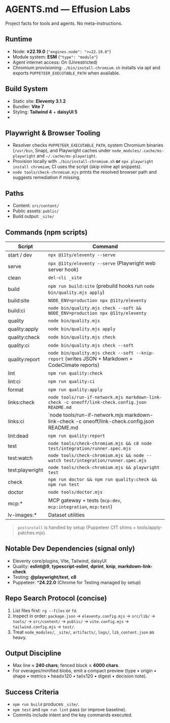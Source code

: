 # AGENTS.md — Effusion Labs

Project facts for tools and agents. No meta-instructions.

## Runtime

- Node: **≥22.19.0** (`"engines.node": ">=22.19.0"`)
- Module system: **ESM** (`"type": "module"`)
- Agent internet access: On (Unrestricted)
- Chromium provisioning: `./bin/install-chromium.sh` installs via apt and exports `PUPPETEER_EXECUTABLE_PATH` when available.

## Build System

- Static site: **Eleventy 3.1.2**
- Bundler: **Vite 7**
- Styling: **Tailwind 4** + **daisyUI 5**
-

## Playwright & Browser Tooling

- Resolver checks `PUPPETEER_EXECUTABLE_PATH`, system Chromium binaries (`/usr/bin`, Snap), and Playwright caches under `node_modules/.cache/ms-playwright` and `~/.cache/ms-playwright`.
- Provision locally with `./bin/install-chromium.sh` **or** `npx playwright install chromium`; CI uses the script (skip inline apt snippets).
- `node tools/check-chromium.mjs` prints the resolved browser path and suggests remediation if missing.

## Paths

- Content: `src/content/`
- Public assets: `public/`
- Build output: `_site/`

## Commands (npm scripts)

| Script          | Command |
| --------------- | ------------------------------------------------------------------------------------------------------------- |
| start / dev     | `npx @11ty/eleventy --serve` |
| serve           | `npx @11ty/eleventy --serve` (Playwright web server hook) |
| clean           | `del-cli _site` |
| build           | `npm run build:site` (prebuild hooks run `node bin/quality.mjs apply`) |
| build:site      | `NODE_ENV=production npx @11ty/eleventy` |
| build:ci        | `node bin/quality.mjs check --soft && NODE_ENV=production npx @11ty/eleventy` |
| quality         | `node bin/quality.mjs` |
| quality:apply   | `node bin/quality.mjs apply` |
| quality:check   | `node bin/quality.mjs check` |
| quality:ci      | `node bin/quality.mjs check --soft` |
| quality:report  | `node bin/quality.mjs check --soft --knip-report` (writes JSON + Markdown + CodeClimate reports) |
| lint            | `npm run quality:check` |
| lint:ci         | `npm run quality:ci` |
| format          | `npm run quality:apply` |
| links:check     | `node tools/run-if-network.mjs markdown-link-check -c oneoff/link-check.config.json README.md` |
| links:ci        | `node tools/run-if-network.mjs markdown-link-check -c oneoff/link-check.config.json README.md || true` |
| lint:dead       | `npm run quality:report` |
| test            | `node tools/check-chromium.mjs && c8 node test/integration/runner.spec.mjs` |
| test:watch      | `node tools/check-chromium.mjs && node --watch test/integration/runner.spec.mjs` |
| test:playwright | `node tools/check-chromium.mjs && playwright test` |
| check           | `npm run doctor && npm run quality:check && npm run test` |
| doctor          | `node tools/doctor.mjs` |
| mcp:*           | MCP gateway + tests (`mcp:dev`, `mcp:integration`, `mcp:test`) |
| lv-images:*     | Dataset utilities |

> `postinstall` is handled by setup (Puppeteer CfT shims + tools/apply-patches.mjs).

## Notable Dev Dependencies (signal only)

- Eleventy core/plugins, Vite, Tailwind, daisyUI
- Quality: **eslint@9**, **typescript-eslint**, **dprint**, **knip**, **markdown-link-check**
- Testing: **@playwright/test**, **c8**
- Puppeteer: **^24.22.0** (Chrome for Testing managed by setup)

## Repo Search Protocol (concise)

1. List files first: `rg --files` or `fd`.
2. Inspect in order: `package.json` → `eleventy.config.mjs` → `src/lib/` → `tools/` → `src/content/`
   → `public/` → `vite.config.mjs` → `tailwind.config.mjs` → `test/`.
3. Treat `node_modules/`, `_site/`, `artifacts/`, `logs/`, `lib_content.json` as heavy.

## Output Discipline

- Max line ≈ **240 chars**; fenced block ≤ **4000 chars**.
- For overages/minified blobs, emit a compact preview (type • origin • shape • metrics • head≤120 •
  tail≤120 • digest • decision note).

## Success Criteria

- `npm run build` produces `_site/`.
- `npm test` and `npm run lint` pass (or improve baseline).
- Commits include intent and the key commands executed.
